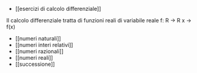 - [[esercizi di calcolo differenziale]]

Il calcolo differenziale tratta di funzioni reali di variabile reale
f: R -> R
x -> f(x)
- [[numeri naturali]]
- [[numeri interi relativi]]
- [[numeri razionali]]
- [[numeri reali]]
- [[successione]]